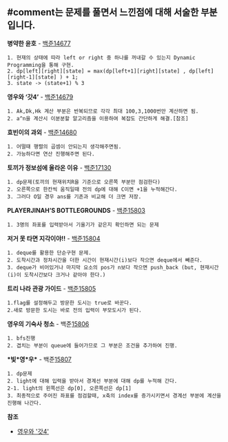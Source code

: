#comment는 문제를 풀면서 느낀점에 대해 서술한 부분입니다.
-----------------------------------------------------------------------------

**병약한 윤호** - [백준14677](https://www.acmicpc.net/problem/146)
```
1. 현재의 상태에 따라 left or right 중 하나를 꺼내갈 수 있는지 Dynamic Programming을 통해 구현.
2. dp[left][right][state] = max(dp[left+1][right][state] , dp[left][right-1][state] ) + 1;
3. state -> (state+1) % 3
```

**영우와 ‘갓4’** - [백준14679](https://www.acmicpc.net/problem/14679)
```
1. Ak,Dk,Hk 계산 부분은 반복되므로 각각 최대 100,3,1000번만 계산하면 됨.
2. a^n을 계산시 이분분할 알고리즘을 이용하여 복잡도 간단하게 해결.[참조]
```

**효빈이의 과외** - [백준14680](https://www.acmicpc.net/problem/14680)
```
1. 어떨때 행렬의 곱셈이 안되는지 생각해주면됨.
2. 가능하다면 연산 진행해주면 된다.
```

**토끼가 정보섬에 올라온 이유** - [백준17130](https://www.acmicpc.net/problem/17130)
```
1. dp문제(토끼의 현재위치R을 기준으로 오른쪽 부분만 점검한다)
2. 오른쪽으로 한칸씩 움직일때 전의 dp에 대해 C이면 +1을 누적해간다.
3. 그러다 O일 경우 ans를 기존과 비교해 더 크면 저장.

```

**PLAYERJINAH’S BOTTLEGROUNDS** - [백준15803](https://www.acmicpc.net/problem/15803)
```
1. 3명의 좌표를 입력받아서 기울기가 같은지 확인하면 되는 문제
```

**저거 못 타면 지각이야!!** - [백준15804](https://www.acmicpc.net/problem/15804)
```
1. deque를 활용한 단순구현 문제.
2. 도착시간과 정차시간을 더한 시간이 현재시간(i)보다 작으면 deque에서 빼준다.
3. deque가 비어있거나 마지막 요소의 pos가 n보다 작으면 push_back (but, 현재시간(i)이 도착시간보다 크거나 같아야 한다.)
```

**트리 나라 관광 가이드** - [백준15805](https://www.acmicpc.net/problem/15805)
```
1.flag를 설정해두고 방문한 도시는 true로 바꾼다.
2.새로 방문한 도시는 바로 전의 입력이 부모도시가 된다.
```

**영우의 기숙사 청소** - 백준[15806](https://www.acmicpc.net/problem/15806)
```
1. bfs진행
2. 겹치는 부분이 queue에 들어가므로 그 부분은 조건을 추가하여 진행.
```

**\*빛\*영\*우\*** - 백준[15807](https://www.acmicpc.net/problem/15807)
```
1. dp문제
2. light에 대해 입력을 받아서 경계선 부분에 대해 dp를 누적해 간다.
2-1. light의 왼쪽선은 dp[0], 오른쪽선은 dp[1]
3. 최종적으로 주어진 좌표를 점검할때, x축의 index를 증가시키면서 경계선 부분에 계산을 진행해 나간다.
```

**참조** 
- [영우와 '갓4'](https://onsil-thegreenhouse.github.io/programming/problem/2018/03/29/problem_math_power/)
